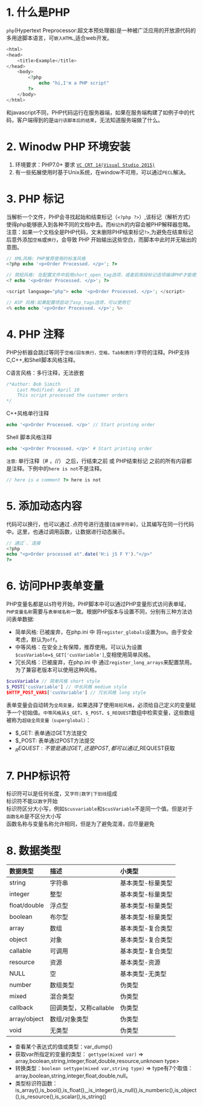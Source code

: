 # 1. 什么是PHP
`php`(Hypertext Preprocessor:超文本预处理器)是一种被广泛应用的开放源代码的多用途脚本语言，可`嵌入HTML`,适合web开发。
```php
<html>
<head>
    <title>Example</title>
</head>
    <body>
        <?php
            echo "hi,I'm a PHP script"
        ?>
    </body>
</html>
```
和javascript不同，PHP代码运行在服务器端，如果在服务端构建了如例子中的代码，客户端得到的是`运行该脚本后的结果`，无法知道服务端做了什么。

# 2. Winodw PHP 环境安装
1. 环境要求：PHP7.0+ 要求 [`VC CRT 14(Visual Studio 2015)`](https://www.microsoft.com/en-us/download/details.aspx?id=48145)
1. 有一些拓展使用时基于Unix系统，在window不可用，可以通过`PECL`解决。


# 3. PHP 标记
当解析一个文件，PHP会寻找起始和结束标记（`<?php ?>`）,该标记（解析方式）使得php能够嵌入到各种不同的文档中去。而`标记外`的内容会被PHP解释器忽略。<br>
注意：如果一个文档全是PHP代码，文末删除PHP结束标记`?>`,为避免在结束标记后意外添加`空格`或`换行`，会导致 PHP 开始输出这些空白，而脚本中此时并无输出的意图。
```php
// XML风格: PHP推荐使用的标准风格
<?php echo '<p>Order Processed. </p>'; ?>

// 简短风格: 在配置文件中启用short_open_tag选项，或者启用段标记选项编译PHP才能使用
<? echo '<p>Order Processed. </p>'; ?>

<script language="php"> echo '<p>Order Processed. </p>'; </script>

// ASP 风格:如果配置项启动了asp_tags选项，可以使用它
<% echo echo '<p>Order Processed. </p>'; %>
```
# 4. PHP 注释
PHP分析器会跳过等同于`空格(回车换行，空格，Tab制表符)`字符的注释。PHP支持C,C++,和Shell脚本风格注释。<br>

C语言风格：多行注释，无法嵌套
```php
/*Author: Bob Simith
    Last Modified: April 10
    This script processed the customer orders
*/
```
C++风格单行注释
```php
echo '<p>Order Processed. </p>' // Start printing order
```
Shell 脚本风格注释
```php
echo '<p>Order Processed. </p>' # Start printing order
```
`注意`: 单行注释（# ，//） 之后，行结束之前 或 PHP结束标记 之前的所有内容都是注释。下例中的`here is not`不是注释。
```php
// here is a comment ?> here is not 
```
# 5. 添加动态内容
代码可以换行，也可以通过`.`点符号进行连接(`连接字符串`)，让其编写在同一行代码中。这里，也通过调用函数，让数据进行动态展示。
```php
// 通过`.`连接
<?php
echo "<p>Order processed at".date('H:i jS F Y')."</p>"
?>
```
# 6. 访问PHP表单变量
PHP变量名都是以`$`符号开始，PHP脚本中可以通过PHP变量形式访问表单域，`PHP变量名称`需要与`表单域名称`一致。根据PHP版本与设置不同，分别有三种方法访问表单数据:
- 简单风格: 已被废弃，在php.ini 中 将`register_globals`设置为`on`。由于安全考虑，默认为`off`。
- 中等风格：在安全上有保障，推荐使用。可以认为设置`$cusVariable=$_GET['cusVariable']`,变相使用简单风格。
- 冗长风格：已被废弃，在php.ini 中 通过`register_long_arrays`来配置禁用。为了兼容老版本可以使用这种风格。
```php
$cusVariable // 简单风格 short style
$_POST['cusVariable'] // 中长风格 medium style
$HTTP_POST_VARS['cusVariable'] // 冗长风格 long style
```
表单变量会自动转为`全局变量`，如果选择了使用`简短风格`，必须给自己定义的变量赋予一个初始值。`中等风格`从`$_GET`、`$_POST`、`$_REQUEST`数组中检索变量，这些数组被称为`超级全局变量（superglobal）`：
- $_GET: 表单通过GET方法提交
- $_POST: 表单通过POST方法提交
- $_REQUEST: 不管是通过GET,还是POST,都可以通过$_REQUEST获取

# 7. PHP标识符
标识符可以是任何长度，又`字符|数字|下划线`组成<br>
标识符不能以`数字`开始<br>
标识符区分大小写，例如`$cusvariable`和`$cusVariable`不是同一个值。但是对于`函数名称`是不区分大小写<br>
函数名称与变量名称允许相同，但是为了避免混淆，应尽量避免<br>

# 8. 数据类型

| 数据类型 | 描述 | 小类型 |
| :--- | :--- | :--- |
| string | 字符串 | 基本类型-标量类型|
| integer | 整型 | 基本类型-标量类型 |
| float/double | 浮点型 | 基本类型-标量类型|
| boolean | 布尔型 | 基本类型-标量类型 |
| array | 数组 | 基本类型-复合类型 |
| object | 对象 | 基本类型-复合类型 |
| callable | 可调用 | 基本类型-复合类型 |
| resource | 资源 | 基本类型-资源 |
| NULL | 空 | 基本类型-无类型 |
| number | 数组类型 | 伪类型|
| mixed | 混合类型 | 伪类型|
| callback | 回调类型，又称callable| 伪类型 |
| array/object| 数组/对象类型 | 伪类型 |
| void | 无类型 | 伪类型 |

- 查看某个表达式的值或类型：var_dump()
- 获取var所指定的变量的类型： `gettype(mixed var)` => array,boolean,string,integer,float,double,resource,unknown type>
- 转换类型：`boolean settype(mixed var,string type)` => type有7个取值：array,boolean,string,integer,float,double,null。
- 类型标识符函数：is_array(),is_bool(),is_float(),_is_integer(),is_null(),is_numberic(),is_object(),is_resource(),is_scalar(),is_string()
